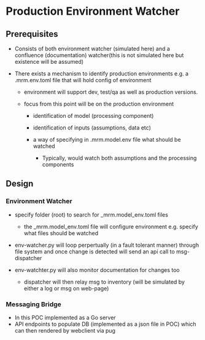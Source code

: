 # Production Environment Watcher

## Prerequisites
- Consists of both environment watcher (simulated here) and a confluence (documentation) watcher(this is not simulated here but existence will be assumed) 
- There exists a mechanism to identify production environments e.g. a .mrm.env.toml file that will hold config of environment

    - environment will support dev, test/qa as well as production versions. 
    - focus from this point will be on the production environment

       - identification of model (processing component)
       - identification of inputs (assumptions, data etc) 
       - a way of specifying in .mrm.model.env file what should be watched

            - Typically, would watch both assumptions and the processing components







## Design

### Environment Watcher
- specify folder (root) to search for _mrm.model_env.toml files

    - the _mrm.model_env.toml file will configure environment e.g. specify what files should be watched

- env-watcher.py will loop perpertually (in a fault tolerant manner) through file system and once change is detected will send an api call to msg-dispatcher
- env-watchter.py will also monitor documentation for changes too

    - dispatcher will then relay msg to inventory (will be simulated by either a log or msg on web-page)  

### Messaging Bridge
-  In this POC implemented as a Go server
-  API endpoints to populate DB (implemented as a json file in POC)  which can then rendered by webclient via pug      